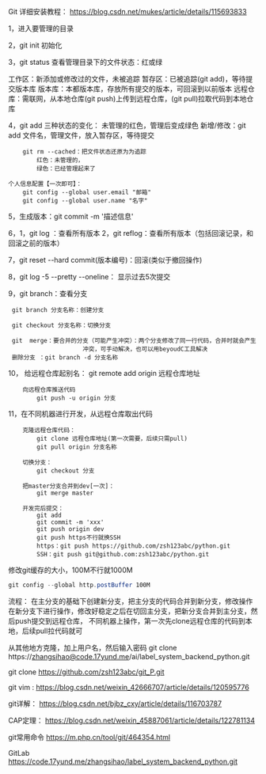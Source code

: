 Git 详细安装教程：
https://blog.csdn.net/mukes/article/details/115693833

1，进入要管理的目录

2，git init   初始化

3，git status  查看管理目录下的文件状态：红或绿

工作区：新添加或修改过的文件，未被追踪
暂存区：已被追踪(git add)，等待提交版本库
版本库：本都版本库，存放所有提交的版本，可回滚到以前版本
远程仓库：需联网，从本地仓库(git push)上传到远程仓库，(git pull)拉取代码到本地仓库

4，git add
	三种状态的变化：
		未管理的红色，管理后变成绿色
		新增/修改：git add 文件名，管理文件，放入暂存区，等待提交
		
		git rm --cached：把文件状态还原为为追踪
			红色：未管理的，
			绿色：已经管理起来了
			
	个人信息配置【一次即可】：
		git config --global user.email "邮箱"
		git config --global user.name "名字"
		
5，生成版本：git commit -m '描述信息'

6，1，git log ：查看所有版本
	 2，git reflog：查看所有版本（包括回滚记录，和回滚之前的版本）
	 
7，git reset --hard commit(版本编号)：回滚(类似于撤回操作)

8，git log -5 --pretty --oneline：   显示过去5次提交

9，git branch：查看分支

	 git branch 分支名称：创建分支
	 
	 git checkout 分支名称：切换分支	
	 
     git  merge：要合并的分支（可能产生冲突）：两个分支修改了同一行代码，合并时就会产生
					     冲突，可手动解决，也可以用beyoudC工具解决
     删除分支 ：git branch -d 分支名称
     
10，  给远程仓库起别名：
			git remote add origin 远程仓库地址
		
		向远程仓库推送代码
			git push -u origin 分支
		
11，在不同机器进行开发，从远程仓库取出代码

		克隆远程仓库代码：
			git clone 远程仓库地址(第一次需要，后续只需pull)
			git pull origin 分支名称
		
		切换分支：
			git checkout 分支
		
		把master分支合并到dev[一次]：
			git merge master
			
		开发完后提交：
			git add
			git commit -m 'xxx'
			git push origin dev
			git push https不行就换SSH
			https：git push https://github.com/zsh123abc/python.git
			SSH：git push git@github.com:zsh123abc/python.git

修改git缓存的大小，100M不行就1000M
```powershell
git config --global http.postBuffer 100M
```

流程：
在主分支的基础下创建新分支，把主分支的代码合并到新分支，修改操作在新分支下进行操作，修改好稳定之后在切回主分支，把新分支合并到主分支，然后push提交到远程仓库，
不同机器上操作，第一次先clone远程仓库的代码到本地，后续pull拉代码就可

从其他地方克隆，加上用户名，然后输入密码
git clone https://zhangsihao@code.17yund.me/ai/label_system_backend_python.git



git clone https://github.com/zsh123abc/git_P.git

git vim : https://blog.csdn.net/weixin_42666707/article/details/120595776

git详解：
https://blog.csdn.net/bjbz_cxy/article/details/116703787

CAP定理：
https://blog.csdn.net/weixin_45887061/article/details/122781134

git常用命令
https://m.php.cn/tool/git/464354.html

GitLab
https://code.17yund.me/zhangsihao/label_system_backend_python.git